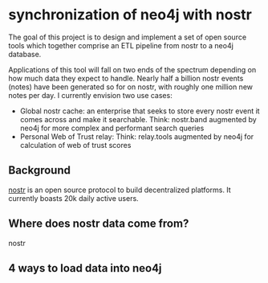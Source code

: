 synchronization of neo4j with nostr
=====

The goal of this project is to design and implement a set of open source tools which together comprise an ETL pipeline from nostr to a neo4j database. 

Applications of this tool will fall on two ends of the spectrum depending on how much data they expect to handle. Nearly half a billion nostr events (notes) have been generated so for on nostr, with roughly one million new notes per day. I currently envision two use cases:
- Global nostr cache: an enterprise that seeks to store every nostr event it comes across and make it searchable. Think: nostr.band augmented by neo4j for more complex and performant search queries
- Personal Web of Trust relay: Think: relay.tools augmented by neo4j for calculation of web of trust scores

## Background

[nostr](https://nostr.com/) is an open source protocol to build decentralized platforms. It currently boasts 20k daily active users.

## Where does nostr data come from?

nostr 

## 4 ways to load data into neo4j


